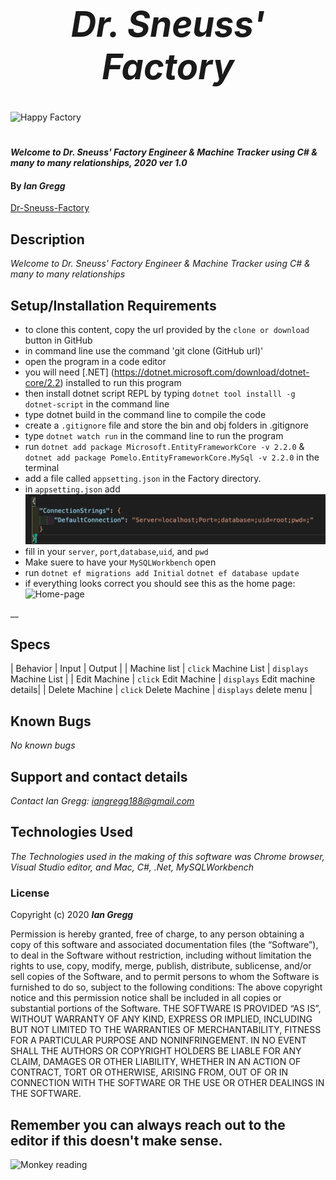 <h1 align="center"><strong>

# _Dr. Sneuss' Factory_ 
</strong></h1>
![Happy Factory](https://media.giphy.com/media/10aADbYxnJlc9q/giphy.gif)
<h1 align="center">

#### _Welcome to Dr. Sneuss' Factory Engineer & Machine Tracker using C# & many to many relationships, 2020 ver 1.0_

#### By _Ian Gregg_
[Dr-Sneuss-Factory](https://github.com/oldgregg89/Dr.-Sneuss-Factory-Solution)

## Description

_Welcome to Dr. Sneuss' Factory Engineer & Machine Tracker using C# & many to many relationships_

## Setup/Installation Requirements

* to clone this content, copy the url provided by the `clone or download` button in GitHub
* in command line use the command 'git clone (GitHub url)'
* open the program in a code editor
* you will need [.NET] (https://dotnet.microsoft.com/download/dotnet-core/2.2) installed to run this program 
* then install dotnet script REPL by typing `dotnet tool installl -g dotnet-script` in the command line
* type dotnet build in the command line to compile the code
* create a `.gitignore` file and store the bin and obj folders in .gitignore
* type `dotnet watch run` in the command line to run the program
* run `dotnet add package Microsoft.EntityFrameworkCore -v 2.2.0`  &
`dotnet add package Pomelo.EntityFrameworkCore.MySql -v 2.2.0`
in the terminal
* add a file called `appsetting.json` in the Factory directory.
* in `appsetting.json` add ![appsetting.json](Assets/setup.png)
* fill in your `server`, `port`,`database`,`uid`, and `pwd`
* Make suere to have your `MySQLWorkbench` open
* run 
`dotnet ef migrations add Initial`
`dotnet ef database update`
* if everything looks correct you should see this as the home page: 
![Home-page](Assets/HomePage.png)

__

## Specs

| Behavior    | Input | Output |
| Machine list | `click` Machine List | `displays` Machine List |
| Edit Machine | `click` Edit Machine | `displays` Edit machine details|
| Delete Machine | `click` Delete Machine | `displays` delete menu |




## Known Bugs

_No known bugs_

## Support and contact details

_Contact Ian Gregg: <iangregg188@gmail.com>_

## Technologies Used

_The Technologies used in the making of this software was Chrome browser, Visual Studio editor, and Mac, C#, .Net, MySQLWorkbench_

### License

Copyright (c) 2020 **_Ian Gregg_**

Permission is hereby granted, free of charge, to any person obtaining a copy of this software and associated documentation files (the “Software”), to deal in the Software without restriction, including without limitation the rights to use, copy, modify, merge, publish, distribute, sublicense, and/or sell copies of the Software, and to permit persons to whom the Software is furnished to do so, subject to the following conditions:
The above copyright notice and this permission notice shall be included in all copies or substantial portions of the Software.
THE SOFTWARE IS PROVIDED “AS IS”, WITHOUT WARRANTY OF ANY KIND, EXPRESS OR IMPLIED, INCLUDING BUT NOT LIMITED TO THE WARRANTIES OF MERCHANTABILITY, FITNESS FOR A PARTICULAR PURPOSE AND NONINFRINGEMENT. IN NO EVENT SHALL THE AUTHORS OR COPYRIGHT HOLDERS BE LIABLE FOR ANY CLAIM, DAMAGES OR OTHER LIABILITY, WHETHER IN AN ACTION OF CONTRACT, TORT OR OTHERWISE, ARISING FROM, OUT OF OR IN CONNECTION WITH THE SOFTWARE OR THE USE OR OTHER DEALINGS IN THE SOFTWARE.

## Remember you can always reach out to the editor if this doesn't make sense.
![Monkey reading](https://media.giphy.com/media/SiMcadhDEZDm93GmTL/giphy.gif)



</h1>